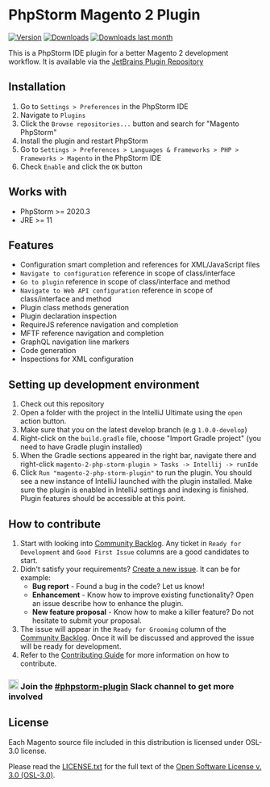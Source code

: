 # PhpStorm Magento 2 Plugin

[![Version](http://phpstorm.espend.de/badge/8024/version)](https://plugins.jetbrains.com/plugin/8024)
[![Downloads](http://phpstorm.espend.de/badge/8024/downloads)](https://plugins.jetbrains.com/plugin/8024)
[![Downloads last month](http://phpstorm.espend.de/badge/8024/last-month)](https://plugins.jetbrains.com/plugin/8024)

This is a PhpStorm IDE plugin for a better Magento 2 development workflow. It is available via the [JetBrains Plugin Repository](https://plugins.jetbrains.com/plugin/8024)

## Installation

1. Go to `Settings > Preferences` in the PhpStorm IDE
2. Navigate to `Plugins`
3. Click the `Browse repositories...` button and search for "Magento PhpStorm"
4. Install the plugin and restart PhpStorm
5. Go to `Settings > Preferences > Languages & Frameworks > PHP > Frameworks > Magento` in the PhpStorm IDE
6. Check `Enable` and click the `OK` button

## Works with

* PhpStorm >= 2020.3
* JRE >= 11

## Features

* Configuration smart completion and references for XML/JavaScript files
* `Navigate to configuration` reference in scope of class/interface
* `Go to plugin` reference in scope of class/interface and method
* `Navigate to Web API configuration` reference in scope of class/interface and method
* Plugin class methods generation
* Plugin declaration inspection
* RequireJS reference navigation and completion
* MFTF reference navigation and completion
* GraphQL navigation line markers
* Code generation
* Inspections for XML configuration

## Setting up development environment

1. Check out this repository
1. Open a folder with the project in the IntelliJ Ultimate using the `open` action button.
1. Make sure that you on the latest develop branch (e.g `1.0.0-develop`)
1. Right-click on the `build.gradle` file, choose "Import Gradle project" (you need to have Gradle plugin installed)
1. When the Gradle sections appeared in the right bar, navigate there and right-click `magento-2-php-storm-plugin > Tasks -> Intellij -> runIde`
1. Click `Run "magento-2-php-storm-plugin"` to run the plugin. You should see a new instance of IntelliJ launched with the plugin installed. Make sure the plugin is enabled in IntelliJ settings and indexing is finished. Plugin features should be accessible at this point.

## How to contribute
1) Start with looking into [Community Backlog](https://github.com/magento/magento2-phpstorm-plugin/projects/2). Any ticket in `Ready for Development` and `Good First Issue` columns are a good candidates to start.
2) Didn't satisfy your requirements? [Create a new issue](https://github.com/magento/magento2-phpstorm-plugin/issues/new). It can be for example:
   - **Bug report** - Found a bug in the code? Let us know!
   - **Enhancement** - Know how to improve existing functionality? Open an issue describe how to enhance the plugin.
   - **New feature proposal** - Know how to make a killer feature? Do not hesitate to submit your proposal.
3) The issue will appear in the `Ready for Grooming` column of the [Community Backlog](https://github.com/magento/magento2-phpstorm-plugin/projects/2). Once it will be discussed and approved the issue will be ready for development.
4) Refer to the [Contributing Guide](https://github.com/magento/magento2-phpstorm-plugin/blob/2.1.0-develop/.github/CONTRIBUTING.md) for more information on how to contribute.

### <img src="https://upload.wikimedia.org/wikipedia/commons/7/76/Slack_Icon.png" width="20"> Join the [#phpstorm-plugin](https://magentocommeng.slack.com/archives/C010C2LUCEA) Slack channel to get more involved

## License

Each Magento source file included in this distribution is licensed under OSL-3.0 license.

Please read the [LICENSE.txt](https://github.com/magento/magento2-phpstorm-plugin/blob/master/LICENSE.txt) for the full text of the [Open Software License v. 3.0 (OSL-3.0)](http://opensource.org/licenses/osl-3.0.php).
